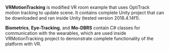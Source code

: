 **VRMotionTracking** is modified VR room example that uses OptiTrack motion tracking to update scene. It contains complete Unity project that can be downloaded and ran inside Unity (tested version 2018.4.14f1).

**Biometrics**, **Eye-Tracking**, and **Mo-DBRS** contain C# classes for communication with the wearables, which are used inside VRMotionTracking project to demonstrate complete functionality of the platform with VR.
